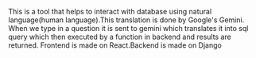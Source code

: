 This is a tool that helps to interact with database using natural language(human language).This translation is done by Google's Gemini.
When we type in a question it is sent to gemini which translates it into sql query which then executed by a function in backend and results are returned.
Frontend is made on React.Backend is made on Django
